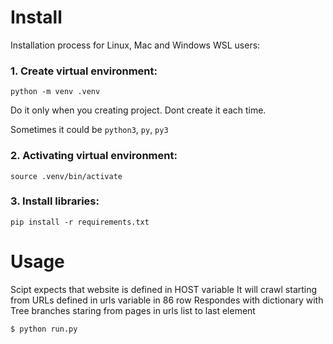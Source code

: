 # Install

Installation process for Linux, Mac and Windows WSL users:

### 1. Create virtual environment:

```
python -m venv .venv
```

Do it only when you creating project. Dont create it each time.

Sometimes it could be `python3`, `py`, `py3`

### 2. Activating virtual environment:

```
source .venv/bin/activate
```

### 3. Install libraries:

```
pip install -r requirements.txt
```

# Usage

Scipt expects that website is defined in HOST variable
It will crawl starting from URLs defined in urls variable in 86 row
Respondes with dictionary with Tree branches staring from pages in urls list to last element

```
$ python run.py
```
